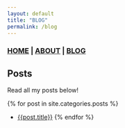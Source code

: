 ```yaml
---
layout: default
title: "BLOG"
permalink: /blog
---
```


### [HOME](./) | [ABOUT](/about) | [BLOG](/blog)
## Posts
Read all my posts below!


{% for post in site.categories.posts %}
  - [{{post.title}}]({{post.url}})
{% endfor %}
